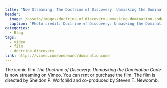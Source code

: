 ```yaml
---
title: "Now Streaming: The Doctrine of Discovery: Unmasking the Domination Code"
header:
  image: /assets/images/doctrine-of-discovery-unmasking-domination-code.jpg
  caption: "Photo credit: Doctrine of Discovery: Unmasking the Domination Code, DVD Cover"
categories:
  - Blog
tags:
  - video
  - film
  - doctrine-discovery
link: https://vimeo.com/ondemand/dominationcode
---
```

The iconic film _The Doctrine of Discovery: Unmasking the Domination Code_ is now streaming on Vimeo. You can rent or purchase the film. The film is
directed by Sheldon P. Wolfchild and co-produced by Steven T. Newcomb.
